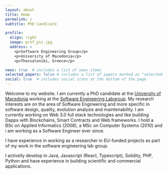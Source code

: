 ```yaml
---
layout: about
title: Home
permalink: /
subtitle: PhD Candicate

profile:
  align: right
  image: prof_pic.jpg
  address: >
    <p>Software Engineering Group</p>
    <p>University of Macedonia</p>
    <p>Thessaloniki, Greece</p>

news: true  # includes a list of news items
selected_papers: false # includes a list of papers marked as "selected={true}"
social: true  # includes social icons at the bottom of the page
---
```


Welcome to my website. I am currently a PhD candidate at the <a href="www.uom.gr">University of Macedonia</a> working at the <a href="https://se.uom.gr">Software Engineering Labgroup</a>. My research interests are on the area of Software Engineering and more specific in software design, quality, evolution analysis and maintenability. I am currently working on Web 3.0 full stack technologies and like building Dapps with Blockchains, Smart Contracts and Web frameworks. I hold a BSc on Applied Informatics (2008), a MSc on Computer Systems (2010) and i am working as a Software Engineer ever since. 

I have experience in working as a researcher in EU-funded projects as part of my work in the software engineering lab group.

I activelly develop in Java, Javascript (React, Typescript), Solidity, PHP, Python and have experience in building scientific and commercial applications. 
